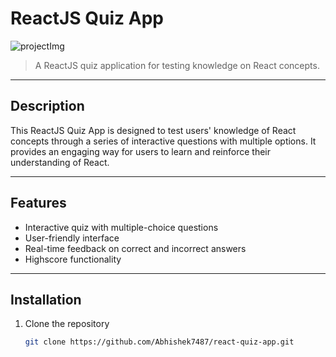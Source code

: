 # ReactJS Quiz App

![projectImg](https://github.com/Abhishek7487/react-quiz-app/assets/91866684/e7095bd6-fbb8-47a1-9393-dcbee7d25810)


> A ReactJS quiz application for testing knowledge on React concepts.

---

## Description

This ReactJS Quiz App is designed to test users' knowledge of React concepts through a series of interactive questions with multiple options. It provides an engaging way for users to learn and reinforce their understanding of React.

---

## Features

- Interactive quiz with multiple-choice questions
- User-friendly interface
- Real-time feedback on correct and incorrect answers
- Highscore functionality

---

## Installation

1. Clone the repository
   ```bash
   git clone https://github.com/Abhishek7487/react-quiz-app.git
